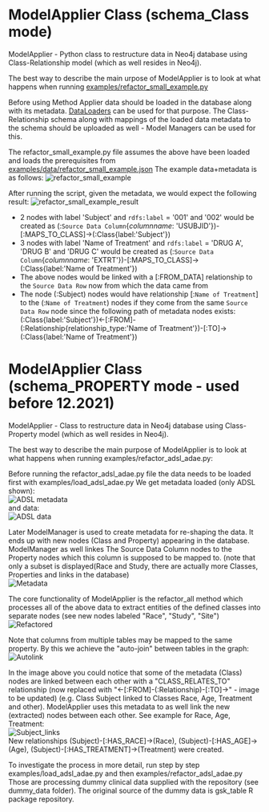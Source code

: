 # ModelApplier Class (schema_Class mode)
ModelApplier - Python class to restructure data in Neo4j database using Class-Relationship model 
(which as well resides in Neo4j). 

The best way to describe the main urpose of ModelApplier is to look at what happens when running
[examples/refactor_small_example.py](../examples/refactor_small_example.py)

Before using Method Applier data should be loaded in the database along with its metadata. [DataLoaders](../data_loaders/README.md) 
can be used for that purpose.
The Class-Relationship schema along with mappings of the loaded data metadata
to the schema should be uploaded as well - Model Managers can be used for this.

The refactor_small_example.py file assumes the above have been loaded and loads the prerequisites 
from [examples/data/refactor_small_example.json](../examples/data/refactor_small_example.json)
The example data+metadata is as follows:
![refactor_small_example](../examples/data/refactor_small_example.png)

After running the script, given the metadata, we would expect the following result:
![refactor_small_example_result](../examples/data/refactor_small_example_result.png)
- 2 nodes with label 'Subject' and `rdfs:label` = '001' and '002' would be created as
(:`Source Data Column`{_columnname_: 'USUBJID'})-[:MAPS_TO_CLASS]->(:Class{label:'Subject'})
- 3 nodes with label 'Name of Treatment' and `rdfs:label` = 'DRUG A', 'DRUG B' and 'DRUG C' would be created as
(:`Source Data Column`{_columnname_: 'EXTRT'})-[:MAPS_TO_CLASS]->(:Class{label:'Name of Treatment'})
- The above nodes would be linked with a [:FROM_DATA] relationship to the `Source Data Row` now from which the data came from
- The node (:Subject) nodes would have relationship [:`Name of Treatment`] to the (:`Name of Treatment`) nodes if they come from the same `Source Data Row` node
since the following path of metadata nodes exists: (:Class{label:'Subject'})<-[:FROM]-(:Relationship{relationship_type:'Name of Treatment'})-[:TO]->(:Class{label:'Name of Treatment'})



# ModelApplier Class (schema_PROPERTY mode - used before 12.2021)
ModelApplier - Class to restructure data in Neo4j database using Class-Property model 
(which as well resides in Neo4j). 

The best way to describe the main purpose of ModelApplier is to look at what happens when running
examples/refactor_adsl_adae.py:  

Before running the refactor_adsl_adae.py file the data needs to be loaded first with examples/load_adsl_adae.py
We get metadata loaded (only ADSL shown):  
![ADSL metadata](images/adsl_metadata_import.png)  
and data:  
![ADSL data](images/adsl_data_import_blur.png)  

Later ModelManager is used to create metadata for re-shaping the data. It ends up with new nodes (Class and Property) appearing in the database. ModelManager as well linkes The Source Data Column nodes to the Property nodes which this column is supposed to be mapped to. (note that only a subset is displayed(Race and Study, there are actually more Classes, Properties and links in the database)  
![Metadata](images/source_tables_columns_properties_classes.png)

The core functionality of ModelApplier is the refactor_all method which processes all of the above data to extract entities of the defined classes into separate nodes (see new nodes labeled "Race", "Study", "Site")   
![Refactored](images/refactored.png)

Note that columns from multiple tables may be mapped to the same property. By this we achieve the "auto-join" between tables in the graph:  
![Autolink](images/from_classes_to_tables_annotated.png)

In the image above you could notice that some of the metadata (Class) nodes are linked between each other with a "CLASS_RELATES_TO" relationship (now replaced with "<-[:FROM]-(:Relationship)-[:TO]->" - image to be updated) (e.g. Class Subject linked to Classes Race, Age, Treatment and other). ModelApplier uses this metadata to as well link the new (extracted) nodes between each other. See example for Race, Age, Treatment:    
![Subject_links](images/all_nodes_attached_to_a_given_subject.png)  
New relationships (Subject)-[:HAS_RACE]->(Race), (Subject)-[:HAS_AGE]->(Age), (Subject)-[:HAS_TREATMENT]->(Treatment) were created. 

To investigate the process in more detail, run step by step examples/load_adsl_adae.py and then examples/refactor_adsl_adae.py Those are processing dummy clinical data supplied with the repository (see dummy_data folder). The original source of the dummy data is gsk_table R package repository.